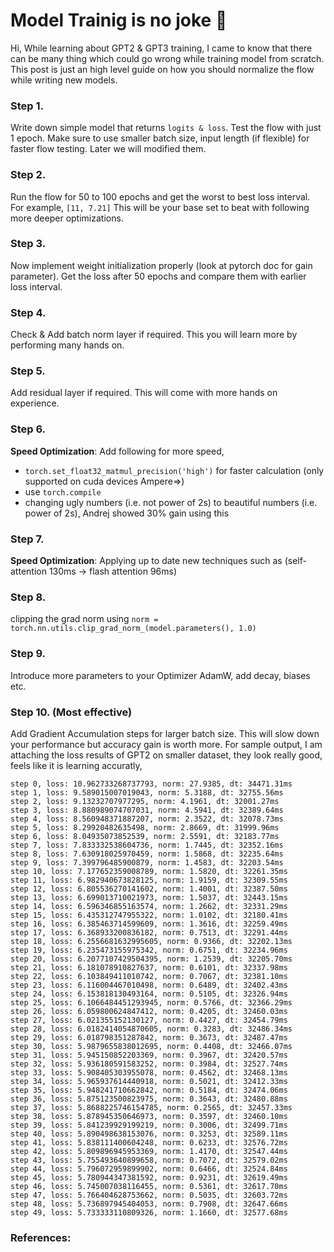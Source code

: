 # Model Trainig is no joke 🥲

Hi, While learning about GPT2 & GPT3 training, I came to know that there can be many thing which could go wrong while training model from scratch. This post is just an high level guide on how
you should normalize the flow while writing new models.

### Step 1. 
Write down simple model that returns ```logits & loss```. Test the flow with just 1 epoch. Make sure to use smaller batch size, input length (if flexible) for faster flow testing. Later we 
will modified them.

### Step 2. 
Run the flow for 50 to 100 epochs and get the worst to best loss interval. For example, ```[11, 7.21]``` This will be your base set to beat with following more deeper optimizations.

### Step 3. 
Now implement weight initialization properly (look at pytorch doc for gain parameter). Get the loss after 50 epochs and compare them with earlier loss interval.

### Step 4.
Check & Add batch norm layer if required. This you will learn more by performing many hands on.

### Step 5. 
Add residual layer if required. This will come with more hands on experience.

### Step 6.
**Speed Optimization**: Add following for more speed,
- ```torch.set_float32_matmul_precision('high')``` for faster calculation (only supported on cuda devices Ampere=>)
- use ```torch.compile```
- changing ugly numbers (i.e. not power of 2s) to beautiful numbers (i.e. power of 2s), Andrej showed 30% gain using this

### Step 7.
**Speed Optimization**: Applying up to date new techniques such as (self-attention 130ms -> flash attention 96ms)

### Step 8.
clipping the grad norm using ```norm = torch.nn.utils.clip_grad_norm_(model.parameters(), 1.0)```

### Step 9. 
Introduce more parameters to your Optimizer AdamW, add decay, biases etc.

### Step 10. (Most effective)
Add Gradient Accumulation steps for larger batch size. This will slow down your performance but accuracy gain is worth more.
For sample output, I am attaching the loss results of GPT2 on smaller dataset, they look really good, feels like it is learning accuratly,
```
step 0, loss: 10.962733268737793, norm: 27.9385, dt: 34471.31ms
step 1, loss: 9.589015007019043, norm: 5.3188, dt: 32755.56ms
step 2, loss: 9.13232707977295, norm: 4.1961, dt: 32001.27ms
step 3, loss: 8.880989074707031, norm: 4.5941, dt: 32389.64ms
step 4, loss: 8.560948371887207, norm: 2.3522, dt: 32078.73ms
step 5, loss: 8.29920482635498, norm: 2.8669, dt: 31999.96ms
step 6, loss: 8.04935073852539, norm: 2.5591, dt: 32183.77ms
step 7, loss: 7.833332538604736, norm: 1.7445, dt: 32352.16ms
step 8, loss: 7.630918025970459, norm: 1.5868, dt: 32235.64ms
step 9, loss: 7.399796485900879, norm: 1.4583, dt: 32203.54ms
step 10, loss: 7.177652359008789, norm: 1.5820, dt: 32261.35ms
step 11, loss: 6.982940673828125, norm: 1.9159, dt: 32309.55ms
step 12, loss: 6.805536270141602, norm: 1.4001, dt: 32387.50ms
step 13, loss: 6.699013710021973, norm: 1.5037, dt: 32443.15ms
step 14, loss: 6.596346855163574, norm: 1.2662, dt: 32331.29ms
step 15, loss: 6.435312747955322, norm: 1.0102, dt: 32180.41ms
step 16, loss: 6.385463714599609, norm: 1.3616, dt: 32259.49ms
step 17, loss: 6.368933200836182, norm: 0.7513, dt: 32291.44ms
step 18, loss: 6.2556681632995605, norm: 0.9366, dt: 32202.13ms
step 19, loss: 6.235473155975342, norm: 0.6751, dt: 32234.96ms
step 20, loss: 6.2077107429504395, norm: 1.2539, dt: 32205.70ms
step 21, loss: 6.181078910827637, norm: 0.6101, dt: 32337.98ms
step 22, loss: 6.103849411010742, norm: 0.7067, dt: 32381.10ms
step 23, loss: 6.116004467010498, norm: 0.6489, dt: 32402.43ms
step 24, loss: 6.153818130493164, norm: 0.5105, dt: 32326.94ms
step 25, loss: 6.1066484451293945, norm: 0.5766, dt: 32366.29ms
step 26, loss: 6.059800624847412, norm: 0.4205, dt: 32460.03ms
step 27, loss: 6.021355152130127, norm: 0.4427, dt: 32454.79ms
step 28, loss: 6.0182414054870605, norm: 0.3283, dt: 32486.34ms
step 29, loss: 6.018798351287842, norm: 0.3673, dt: 32487.47ms
step 30, loss: 5.9879655838012695, norm: 0.4408, dt: 32466.07ms
step 31, loss: 5.945150852203369, norm: 0.3967, dt: 32420.57ms
step 32, loss: 5.936180591583252, norm: 0.3984, dt: 32527.74ms
step 33, loss: 5.908405303955078, norm: 0.4562, dt: 32468.13ms
step 34, loss: 5.965937614440918, norm: 0.5021, dt: 32412.33ms
step 35, loss: 5.948241710662842, norm: 0.5184, dt: 32474.06ms
step 36, loss: 5.875123500823975, norm: 0.3643, dt: 32480.88ms
step 37, loss: 5.8688225746154785, norm: 0.2565, dt: 32457.33ms
step 38, loss: 5.878945350646973, norm: 0.3597, dt: 32460.10ms
step 39, loss: 5.841239929199219, norm: 0.3006, dt: 32499.71ms
step 40, loss: 5.890498638153076, norm: 0.3253, dt: 32589.11ms
step 41, loss: 5.838111400604248, norm: 0.6233, dt: 32576.72ms
step 42, loss: 5.809896945953369, norm: 1.4170, dt: 32547.44ms
step 43, loss: 5.755493640899658, norm: 0.7072, dt: 32579.02ms
step 44, loss: 5.796072959899902, norm: 0.6466, dt: 32524.84ms
step 45, loss: 5.780944347381592, norm: 0.9231, dt: 32619.49ms
step 46, loss: 5.745007038116455, norm: 0.5361, dt: 32617.70ms
step 47, loss: 5.766404628753662, norm: 0.5035, dt: 32603.72ms
step 48, loss: 5.736897945404053, norm: 0.7908, dt: 32647.66ms
step 49, loss: 5.733333110809326, norm: 1.1660, dt: 32577.68ms
```



### References:
